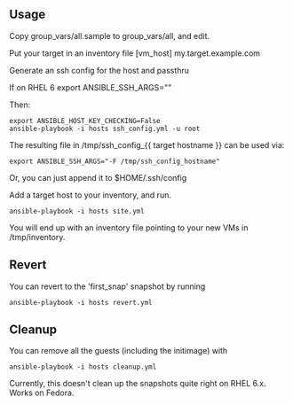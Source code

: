 Usage
-----

Copy group_vars/all.sample to group_vars/all, and edit.

Put your target in an inventory file
    [vm_host]
    my.target.example.com

Generate an ssh config for the host and passthru

If on RHEL 6
    export ANSIBLE_SSH_ARGS=""

Then:

    export ANSIBLE_HOST_KEY_CHECKING=False
    ansible-playbook -i hosts ssh_config.yml -u root

The resulting file in /tmp/ssh_config_{{ target hostname }} can be used via:

    export ANSIBLE_SSH_ARGS="-F /tmp/ssh_config_hostname"

Or, you can just append it to $HOME/.ssh/config

Add a target host to your inventory, and run.

    ansible-playbook -i hosts site.yml

You will end up with an inventory file pointing to your new VMs in /tmp/inventory.

Revert
------

You can revert to the 'first_snap' snapshot by running

    ansible-playbook -i hosts revert.yml

Cleanup
-------

You can remove all the guests (including the initimage) with

    ansible-playbook -i hosts cleanup.yml

Currently, this doesn't clean up the snapshots quite right on RHEL 6.x. Works on Fedora.

